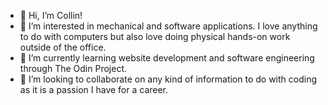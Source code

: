 - 👋 Hi, I’m Collin!
- 👀 I’m interested in mechanical and software applications. I love anything to do with computers but also love doing physical hands-on work outside of the office.
- 🌱 I’m currently learning website development and software engineering through The Odin Project.
- 💞️ I’m looking to collaborate on any kind of information to do with coding as it is a passion I have for a career.


<!---
CBlizzard435/CBlizzard435 is a ✨ special ✨ repository because its `README.md` (this file) appears on your GitHub profile.
You can click the Preview link to take a look at your changes.
--->
